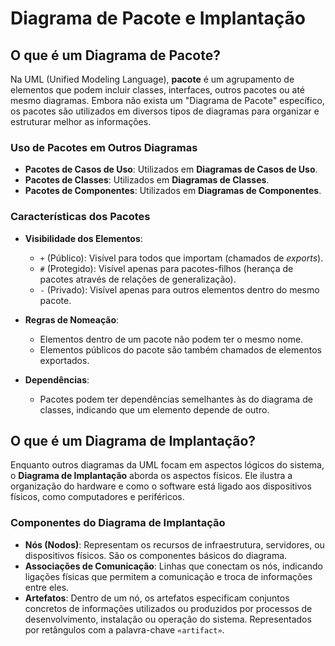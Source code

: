 # Diagrama de Pacote e Implantação

## O que é um Diagrama de Pacote?

Na UML (Unified Modeling Language), **pacote** é um agrupamento de elementos que podem incluir classes, interfaces, outros pacotes ou até mesmo diagramas. Embora não exista um "Diagrama de Pacote" específico, os pacotes são utilizados em diversos tipos de diagramas para organizar e estruturar melhor as informações. 

### Uso de Pacotes em Outros Diagramas

- **Pacotes de Casos de Uso**: Utilizados em **Diagramas de Casos de Uso**.
- **Pacotes de Classes**: Utilizados em **Diagramas de Classes**.
- **Pacotes de Componentes**: Utilizados em **Diagramas de Componentes**.

### Características dos Pacotes

- **Visibilidade dos Elementos**:
  - `+` (Público): Visível para todos que importam (chamados de *exports*).
  - `#` (Protegido): Visível apenas para pacotes-filhos (herança de pacotes através de relações de generalização).
  - `-` (Privado): Visível apenas para outros elementos dentro do mesmo pacote.

- **Regras de Nomeação**:
  - Elementos dentro de um pacote não podem ter o mesmo nome.
  - Elementos públicos do pacote são também chamados de elementos exportados.

- **Dependências**:
  - Pacotes podem ter dependências semelhantes às do diagrama de classes, indicando que um elemento depende de outro.

## O que é um Diagrama de Implantação?

Enquanto outros diagramas da UML focam em aspectos lógicos do sistema, o **Diagrama de Implantação** aborda os aspectos físicos. Ele ilustra a organização do hardware e como o software está ligado aos dispositivos físicos, como computadores e periféricos.

### Componentes do Diagrama de Implantação

- **Nós (Nodos)**: Representam os recursos de infraestrutura, servidores, ou dispositivos físicos. São os componentes básicos do diagrama.
- **Associações de Comunicação**: Linhas que conectam os nós, indicando ligações físicas que permitem a comunicação e troca de informações entre eles.
- **Artefatos**: Dentro de um nó, os artefatos especificam conjuntos concretos de informações utilizados ou produzidos por processos de desenvolvimento, instalação ou operação do sistema. Representados por retângulos com a palavra-chave `«artifact»`.
